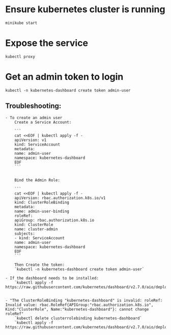 # Ensure kubernetes cluster is running
`minikube start`

# Expose the service 
`kubectl proxy`

# Get an admin token to login
`kubectl -n kubernetes-dashboard create token admin-user`




## Troubleshooting:
    - To create an admin user
        Create a Service Account:

        ```
        cat <<EOF | kubectl apply -f -
        apiVersion: v1
        kind: ServiceAccount
        metadata:
        name: admin-user
        namespace: kubernetes-dashboard
        EOF
        ```


        Bind the Admin Role:

        ```
        cat <<EOF | kubectl apply -f -
        apiVersion: rbac.authorization.k8s.io/v1
        kind: ClusterRoleBinding
        metadata:
        name: admin-user-binding
        roleRef:
        apiGroup: rbac.authorization.k8s.io
        kind: ClusterRole
        name: cluster-admin
        subjects:
        - kind: ServiceAccount
        name: admin-user
        namespace: kubernetes-dashboard
        EOF
        ```

        Then Create the token:
        `kubectl -n kubernetes-dashboard create token admin-user`

    - If the dashboard needs to be installed:
        `kubectl apply -f https://raw.githubusercontent.com/kubernetes/dashboard/v2.7.0/aio/deploy/recommended.yaml`


    - "The ClusterRoleBinding "kubernetes-dashboard" is invalid: roleRef: Invalid value: rbac.RoleRef{APIGroup:"rbac.authorization.k8s.io", Kind:"ClusterRole", Name:"kubernetes-dashboard"}: cannot change roleRef"
        `kubectl delete clusterrolebinding kubernetes-dashboard`
        `kubectl apply -f https://raw.githubusercontent.com/kubernetes/dashboard/v2.7.0/aio/deploy/recommended.yaml`

